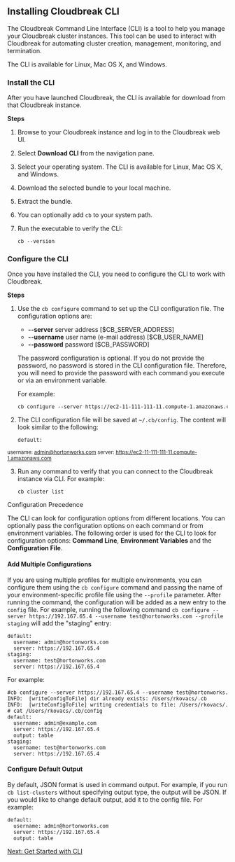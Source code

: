 ## Installing Cloudbreak CLI  


The Cloudbreak Command Line Interface (CLI) is a tool to help you manage your Cloudbreak cluster instances. This tool can be used to interact with Cloudbreak for automating cluster creation, management, monitoring, and termination. 

The CLI is available for Linux, Mac OS X, and Windows. 


### Install the CLI

After you have launched Cloudbreak, the CLI is available for download from that Cloudbreak instance.

**Steps**

1. Browse to your Cloudbreak instance and log in to the Cloudbreak web UI.  
2. Select **Download CLI** from the navigation pane. 
3. Select your operating system. The CLI is available for Linux, Mac OS X, and Windows.   
4. Download the selected bundle to your local machine.  
5. Extract the bundle.  
6. You can optionally add `cb` to your system path.
7. Run the executable to verify the CLI: 

    <pre><small>cb --version</small></pre>


### Configure the CLI 

Once you have installed the CLI, you need to configure the CLI to work with Cloudbreak.

**Steps**

1. Use the `cb configure` command to set up the CLI configuration file. The configuration options are:  
    * **--server** server address [$CB_SERVER_ADDRESS]  
    * **--username** user name (e-mail address) [$CB_USER_NAME]  
    * **--password** password [$CB_PASSWORD]  
   
    The password configuration is optional. If you do not provide the password, no password is stored in the CLI configuration file. Therefore, you will need to provide the password with each command you execute or via an environment variable.
    
    For example:
    
    <pre><small>cb configure --server https://ec2-11-111-111-11.compute-1.amazonaws.com --username admin@hortonworks.com</small></pre>

2. The CLI configuration file will be saved at `~/.cb/config`. The content will look similar to the following:

    <pre><small>default:
  username: admin@hortonworks.com
  server: https://ec2-11-111-111-11.compute-1.amazonaws.com</small></pre>


3. Run any command to verify that you can connect to the Cloudbreak instance via CLI. For example:

    <pre><small>cb cluster list</small></pre>  


<div class="note">
    <p class="first admonition-title">Configuration Precedence</p>
    <p class="last">
    The CLI can look for configuration options from different locations. You can optionally
    pass the configuration options on each command or from environment variables. The following
    order is used for the CLI to look for configuration options: <strong>Command Line</strong>, <strong>Environment Variables</strong>
    and the <strong>Configuration File</strong>.
    </p>
</div>

  
#### Add Multiple Configurations  

If you are using multiple profiles for multiple environments, you can configure them using the `cb configure` command and passing the name of your environment-specific profile file using the `--profile` parameter. After running the command, the configuration will be added as a new entry to the `config` file. For example, running the following command `cb configure --server https://192.167.65.4 --username test@hortonworks.com --profile staging` will add the "staging" entry:

<pre><small>default:
  username: admin@hortonworks.com
  server: https://192.167.65.4
staging:
  username: test@hortonworks.com
  server: https://192.167.65.4  
</small></pre>

For example:

<pre><small>#cb configure --server https://192.167.65.4 --username test@hortonworks.com --profile staging
INFO:  [writeConfigToFile] dir already exists: /Users/rkovacs/.cb
INFO:  [writeConfigToFile] writing credentials to file: /Users/rkovacs/.cb/config
# cat /Users/rkovacs/.cb/config
default:
  username: admin@example.com
  server: https://192.167.65.4
  output: table
staging:
  username: test@hortonworks.com
  server: https://192.167.65.4</small></pre>
 


#### Configure Default Output

By default, JSON format is used in command output. For example, if you run `cb list-clusters` without specifying output type, the output will be JSON. If you would like to change default output, add it to the config file. For example:

<pre><small>default:
  username: admin@hortonworks.com
  server: https://192.167.65.4
  output: table</small></pre>




<div class="next">
<a href="../cli-get-started/index.html">Next: Get Started with CLI</a>
</div>